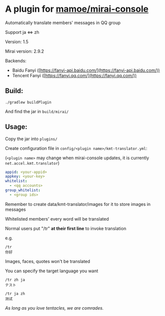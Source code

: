 # A plugin for [mamoe/mirai-console](https://github.com/mamoe/mirai-console)

Automatically translate members' messages in QQ group

Support ja <=> zh



Version: 1.5

Mirai version: 2.9.2

Backends:
- Baidu Fanyi ([https://fanyi-api.baidu.com/](https://fanyi-api.baidu.com/))
- Tencent Fanyi ([https://fanyi.qq.com/](https://fanyi.qq.com/))



## Build:

`./gradlew buildPlugin`

And find the jar in `build/mirai/`



## Usage:

Copy the jar into `plugins/`

Create configuration file in `config/<plugin name>/kmt-translator.yml`:

(`<plugin name>` may change when mirai-console updates, it is currently `net.accel.kmt.translator`)

```yaml
appid: <your-appid>
appkey: <your-key>
whitelist: 
  - <qq accounts>
group_whitelist:
  - <group ids>
```

Remember to create data/kmt-translator/images for it to store images in messages


Whitelisted members' every word will be translated

Normal users put "/tr" **at their first line** to invoke translation

e.g.

```
/tr
你好
```

Images,  faces, quotes won't be translated



You can specify the target language you want

```
/tr zh ja
テスト

/tr ja zh
测试
```



*As long as you love tentacles, we are comrades.*

